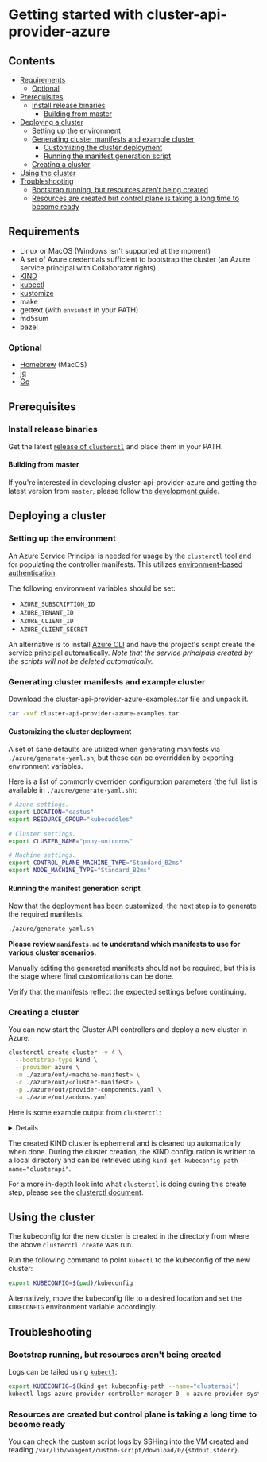 # Getting started with cluster-api-provider-azure <!-- omit in toc -->

## Contents <!-- omit in toc -->

<!-- Below is generated using VSCode yzhang.markdown-all-in-one >

<!-- TOC depthFrom:2 -->

- [Requirements](#requirements)
  - [Optional](#optional)
- [Prerequisites](#prerequisites)
  - [Install release binaries](#install-release-binaries)
    - [Building from master](#building-from-master)
- [Deploying a cluster](#deploying-a-cluster)
  - [Setting up the environment](#setting-up-the-environment)
  - [Generating cluster manifests and example cluster](#generating-cluster-manifests-and-example-cluster)
    - [Customizing the cluster deployment](#customizing-the-cluster-deployment)
    - [Running the manifest generation script](#running-the-manifest-generation-script)
  - [Creating a cluster](#creating-a-cluster)
- [Using the cluster](#using-the-cluster)
- [Troubleshooting](#troubleshooting)
  - [Bootstrap running, but resources aren't being created](#bootstrap-running-but-resources-arent-being-created)
  - [Resources are created but control plane is taking a long time to become ready](#resources-are-created-but-control-plane-is-taking-a-long-time-to-become-ready)

<!-- /TOC -->

## Requirements

- Linux or MacOS (Windows isn't supported at the moment)
- A set of Azure credentials sufficient to bootstrap the cluster (an Azure service principal with Collaborator rights).
- [KIND]
- [kubectl]
- [kustomize]
- make
- gettext (with `envsubst` in your PATH)
- md5sum
- bazel

### Optional

- [Homebrew][brew] (MacOS)
- [jq]
- [Go]

[brew]: https://brew.sh/
[Go]: https://golang.org/dl/
[jq]: https://stedolan.github.io/jq/download/
[KIND]: https://sigs.k8s.io/kind
[kubectl]: https://kubernetes.io/docs/tasks/tools/install-kubectl/
[kustomize]: https://github.com/kubernetes-sigs/kustomize

## Prerequisites

### Install release binaries

Get the latest [release of `clusterctl`](https://github.com/kubernetes-sigs/cluster-api-provider-azure/releases) and place them in your PATH.

#### Building from master

If you're interested in developing cluster-api-provider-azure and getting the latest version from `master`, please follow the [development guide][development].

## Deploying a cluster

### Setting up the environment

An Azure Service Principal is needed for usage by the `clusterctl` tool and for populating the controller manifests. This utilizes [environment-based authentication](https://docs.microsoft.com/en-us/go/azure/azure-sdk-go-authorization#use-environment-based-authentication).

The following environment variables should be set:
- `AZURE_SUBSCRIPTION_ID`
- `AZURE_TENANT_ID`
- `AZURE_CLIENT_ID`
- `AZURE_CLIENT_SECRET`

An alternative is to install [Azure CLI](https://docs.microsoft.com/en-us/cli/azure/install-azure-cli?view=azure-cli-latest) and have the project's script create the service principal automatically. _Note that the service principals created by the scripts will not be deleted automatically._

### Generating cluster manifests and example cluster

Download the cluster-api-provider-azure-examples.tar file and unpack it.

```bash
tar -xvf cluster-api-provider-azure-examples.tar
```

#### Customizing the cluster deployment

A set of sane defaults are utilized when generating manifests via `./azure/generate-yaml.sh`, but these can be overridden by exporting environment variables.

Here is a list of commonly overriden configuration parameters (the full list is available in `./azure/generate-yaml.sh`):
```bash
# Azure settings.
export LOCATION="eastus"
export RESOURCE_GROUP="kubecuddles"

# Cluster settings.
export CLUSTER_NAME="pony-unicorns"

# Machine settings.
export CONTROL_PLANE_MACHINE_TYPE="Standard_B2ms"
export NODE_MACHINE_TYPE="Standard_B2ms"
```

#### Running the manifest generation script

Now that the deployment has been customized, the next step is to generate the required manifests:

```bash
./azure/generate-yaml.sh
```

**Please review `manifests.md` to understand which manifests to use for various cluster scenarios.**

Manually editing the generated manifests should not be required, but this is the stage where final customizations can be done.

Verify that the manifests reflect the expected settings before continuing.

### Creating a cluster

You can now start the Cluster API controllers and deploy a new cluster in Azure:

```bash
clusterctl create cluster -v 4 \
  --bootstrap-type kind \
  --provider azure \
  -m ./azure/out/<machine-manifest> \
  -c ./azure/out/<cluster-manifest> \
  -p ./azure/out/provider-components.yaml \
  -a ./azure/out/addons.yaml
```

Here is some example output from `clusterctl`:

<details>

```
I0324 23:19:37.110948   27739 decoder.go:224] decoding stream as YAML
I0324 23:19:37.111615   27739 decoder.go:224] decoding stream as YAML
I0324 23:19:37.115835   27739 createbootstrapcluster.go:27] Creating bootstrap cluster
I0324 23:19:37.115883   27739 kind.go:69] Running: kind [create cluster --name=clusterapi]

I0324 23:23:58.081879   27739 kind.go:72] Ran: kind [create cluster --name=clusterapi] Output: Creating cluster "clusterapi" ...
 • Ensuring node image (kindest/node:v1.13.3) 🖼  ...
 ✓ Ensuring node image (kindest/node:v1.13.3) 🖼
 • [control-plane] Creating node container 📦  ...
 ✓ [control-plane] Creating node container 📦
 • [control-plane] Fixing mounts 🗻  ...
 ✓ [control-plane] Fixing mounts 🗻
 • [control-plane] Starting systemd 🖥  ...
 ✓ [control-plane] Starting systemd 🖥
 • [control-plane] Waiting for docker to be ready 🐋  ...
 ✓ [control-plane] Waiting for docker to be ready 🐋
 • [control-plane] Pre-loading images 🐋  ...
 ✓ [control-plane] Pre-loading images 🐋
 • [control-plane] Creating the kubeadm config file ⛵  ...
 ✓ [control-plane] Creating the kubeadm config file ⛵
 • [control-plane] Starting Kubernetes (this may take a minute) ☸  ...
 ✓ [control-plane] Starting Kubernetes (this may take a minute) ☸
Cluster creation complete. You can now use the cluster with:

export KUBECONFIG="$(kind get kubeconfig-path --name="clusterapi")"
kubectl cluster-info
I0324 23:23:58.081925   27739 kind.go:69] Running: kind [get kubeconfig-path --name=clusterapi]
I0324 23:23:58.149609   27739 kind.go:72] Ran: kind [get kubeconfig-path --name=clusterapi] Output: /home/fakeuser/.kube/kind-config-clusterapi
I0324 23:23:58.150729   27739 clusterdeployer.go:78] Applying Cluster API stack to bootstrap cluster
I0324 23:23:58.150752   27739 applyclusterapicomponents.go:26] Applying Cluster API Provider Components
I0324 23:23:58.150774   27739 clusterclient.go:919] Waiting for kubectl apply...
I0324 23:23:58.756964   27739 clusterclient.go:948] Waiting for Cluster v1alpha resources to become available...
I0324 23:23:58.763134   27739 clusterclient.go:961] Waiting for Cluster v1alpha resources to be listable...
I0324 23:23:58.771783   27739 clusterdeployer.go:83] Provisioning target cluster via bootstrap cluster
I0324 23:23:58.777256   27739 applycluster.go:36] Creating cluster object test-1 in namespace "default"
I0324 23:23:58.783757   27739 clusterdeployer.go:92] Creating control plane test-1-controlplane-0 in namespace "default"
I0324 23:23:58.788974   27739 applymachines.go:36] Creating machines in namespace "default"
I0324 23:23:58.801805   27739 clusterclient.go:972] Waiting for Machine test-1-controlplane-0 to become ready...
<output snipped>
I0324 23:44:38.804516   27739 clusterclient.go:972] Waiting for Machine test-1-controlplane-0 to become ready...
I0324 23:44:38.811944   27739 clusterdeployer.go:97] Updating bootstrap cluster object for cluster test-1 in namespace "default" with control plane endpoint running on test-1-controlplane-0
I0324 23:44:38.835236   27739 clusterdeployer.go:102] Creating target cluster
I0324 23:44:38.835270   27739 getkubeconfig.go:38] Getting target cluster kubeconfig.
I0324 23:44:38.840932   27739 getkubeconfig.go:59] Waiting for kubeconfig on test-1-controlplane-0 to become ready...
I0324 23:44:38.846004   27739 applyaddons.go:25] Applying Addons
I0324 23:44:38.846038   27739 clusterclient.go:919] Waiting for kubectl apply...
I0324 23:44:40.794352   27739 clusterdeployer.go:120] Pivoting Cluster API stack to target cluster
I0324 23:44:40.794449   27739 pivot.go:67] Applying Cluster API Provider Components to Target Cluster
I0324 23:44:40.794495   27739 clusterclient.go:919] Waiting for kubectl apply...
I0324 23:44:43.012086   27739 pivot.go:72] Pivoting Cluster API objects from bootstrap to target cluster.
I0324 23:44:43.012155   27739 pivot.go:83] Ensuring cluster v1alpha1 resources are available on the source cluster
I0324 23:44:43.012225   27739 clusterclient.go:948] Waiting for Cluster v1alpha resources to become available...
I0324 23:44:43.015046   27739 clusterclient.go:961] Waiting for Cluster v1alpha resources to be listable...
I0324 23:44:43.023466   27739 pivot.go:88] Ensuring cluster v1alpha1 resources are available on the target cluster
I0324 23:44:43.023547   27739 clusterclient.go:948] Waiting for Cluster v1alpha resources to become available...
I0324 23:44:43.190476   27739 clusterclient.go:961] Waiting for Cluster v1alpha resources to be listable...
I0324 23:44:43.251215   27739 pivot.go:93] Parsing list of cluster-api controllers from provider components
I0324 23:44:43.251262   27739 decoder.go:224] decoding stream as YAML
I0324 23:44:43.269534   27739 pivot.go:101] Scaling down controller azure-provider-system/azure-provider-controller-manager
I0324 23:44:43.402303   27739 pivot.go:101] Scaling down controller cluster-api-system/cluster-api-controller-manager
I0324 23:44:43.409192   27739 pivot.go:107] Retrieving list of MachineClasses to move
I0324 23:44:43.411218   27739 pivot.go:212] Preparing to copy MachineClasses: []
I0324 23:44:43.411252   27739 pivot.go:117] Retrieving list of Clusters to move
I0324 23:44:43.415212   27739 pivot.go:171] Preparing to move Clusters: [test-1]
I0324 23:44:43.415246   27739 pivot.go:234] Moving Cluster default/test-1
I0324 23:44:43.415269   27739 pivot.go:236] Ensuring namespace "default" exists on target cluster
I0324 23:44:43.929506   27739 pivot.go:247] Retrieving list of MachineDeployments to move for Cluster default/test-1
I0324 23:44:43.932485   27739 pivot.go:287] Preparing to move MachineDeployments: []
I0324 23:44:43.932519   27739 pivot.go:256] Retrieving list of MachineSets not associated with a MachineDeployment to move for Cluster default/test-1
I0324 23:44:43.935291   27739 pivot.go:331] Preparing to move MachineSets: []
I0324 23:44:43.935325   27739 pivot.go:265] Retrieving list of Machines not associated with a MachineSet to move for Cluster default/test-1
I0324 23:44:43.937558   27739 pivot.go:374] Preparing to move Machines: [test-1-controlplane-0]
I0324 23:44:43.937592   27739 pivot.go:385] Moving Machine default/test-1-controlplane-0
I0324 23:44:44.353159   27739 clusterclient.go:972] Waiting for Machine test-1-controlplane-0 to become ready...
I0324 23:44:44.408896   27739 pivot.go:399] Successfully moved Machine default/test-1-controlplane-0
I0324 23:44:44.434373   27739 pivot.go:278] Successfully moved Cluster default/test-1
I0324 23:44:44.434407   27739 pivot.go:127] Retrieving list of MachineDeployments not associated with a Cluster to move
I0324 23:44:44.436304   27739 pivot.go:287] Preparing to move MachineDeployments: []
I0324 23:44:44.436327   27739 pivot.go:136] Retrieving list of MachineSets not associated with a MachineDeployment or a Cluster to move
I0324 23:44:44.437964   27739 pivot.go:331] Preparing to move MachineSets: []
I0324 23:44:44.437987   27739 pivot.go:145] Retrieving list of Machines not associated with a MachineSet or a Cluster to move
I0324 23:44:44.439735   27739 pivot.go:374] Preparing to move Machines: []
I0324 23:44:44.439780   27739 pivot.go:186] Preparing to delete MachineClasses: []
I0324 23:44:44.439803   27739 pivot.go:158] Deleting provider components from source cluster
I0324 23:44:57.831009   27739 clusterdeployer.go:125] Saving provider components to the target cluster
I0324 23:44:58.696579   27739 clusterdeployer.go:133] Updating target cluster object with control plane endpoint running on test-1-controlplane-0
I0324 23:44:58.846821   27739 clusterdeployer.go:138] Creating node machines in target cluster.
I0324 23:44:58.886538   27739 applymachines.go:36] Creating machines in namespace "default"
I0324 23:44:58.923186   27739 clusterclient.go:972] Waiting for Machine test-1-node-c426q to become ready...
<output snipped>
I0324 23:53:58.955885   27739 clusterclient.go:972] Waiting for Machine test-1-node-c426q to become ready...
I0324 23:53:58.997577   27739 clusterdeployer.go:143] Done provisioning cluster. You can now access your cluster with kubectl --kubeconfig kubeconfig
I0324 23:53:58.997892   27739 createbootstrapcluster.go:36] Cleaning up bootstrap cluster.
I0324 23:53:58.997937   27739 kind.go:69] Running: kind [delete cluster --name=clusterapi]
I0324 23:54:00.260254   27739 kind.go:72] Ran: kind [delete cluster --name=clusterapi] Output: Deleting cluster "clusterapi" ...
```
</details>

The created KIND cluster is ephemeral and is cleaned up automatically when done. During the cluster creation, the KIND configuration is written to a local directory and can be retrieved using `kind get kubeconfig-path --name="clusterapi"`.

For a more in-depth look into what `clusterctl` is doing during this create step, please see the [clusterctl document](/docs/clusterctl.md).

## Using the cluster

The kubeconfig for the new cluster is created in the directory from where the above `clusterctl create` was run.

Run the following command to point `kubectl` to the kubeconfig of the new cluster:
```bash
export KUBECONFIG=$(pwd)/kubeconfig
```

Alternatively, move the kubeconfig file to a desired location and set the `KUBECONFIG` environment variable accordingly.


## Troubleshooting

### Bootstrap running, but resources aren't being created

Logs can be tailed using [`kubectl`][kubectl]:

```bash
export KUBECONFIG=$(kind get kubeconfig-path --name="clusterapi")
kubectl logs azure-provider-controller-manager-0 -n azure-provider-system -f
```

### Resources are created but control plane is taking a long time to become ready

You can check the custom script logs by SSHing into the VM created and reading `/var/lib/waagent/custom-script/download/0/{stdout,stderr}`.

[development]: /docs/development.md
